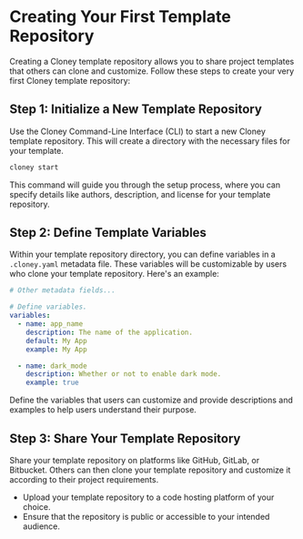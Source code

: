 # Creating Your First Template Repository

Creating a Cloney template repository allows you to share project templates that others can clone and customize. Follow these steps to create your very first Cloney template repository:

## Step 1: Initialize a New Template Repository

Use the Cloney Command-Line Interface (CLI) to start a new Cloney template repository. This will create a directory with the necessary files for your template.

```bash
cloney start
```

This command will guide you through the setup process, where you can specify details like authors, description, and license for your template repository.

## Step 2: Define Template Variables

Within your template repository directory, you can define variables in a `.cloney.yaml` metadata file. These variables will be customizable by users who clone your template repository. Here's an example:

```yaml title=".cloney.yaml"
# Other metadata fields...

# Define variables.
variables:
  - name: app_name
    description: The name of the application.
    default: My App
    example: My App

  - name: dark_mode
    description: Whether or not to enable dark mode.
    example: true
```

Define the variables that users can customize and provide descriptions and examples to help users understand their purpose.

## Step 3: Share Your Template Repository

Share your template repository on platforms like GitHub, GitLab, or Bitbucket. Others can then clone your template repository and customize it according to their project requirements.

- Upload your template repository to a code hosting platform of your choice.
- Ensure that the repository is public or accessible to your intended audience.
